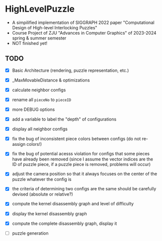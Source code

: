 # HighLevelPuzzle
- A simpilified implementation of SIGGRAPH 2022 paper "Computational Design of High-level Interlocking Puzzles"
- Course Project of ZJU "Advances in Computer Graphics" of 2023-2024 spring & summer semester
- NOT finished yet!

## TODO
  - [X] Basic Architecture (rendering, puzzle representation, etc.)

  - [X] _MaxMovableDistance & optimizations
  - [X] calculate neighbor configs
  - [X] rename all `pieceNo` to `pieceID`
  - [X] more DEBUG options
  - [X] add a variable to label the "depth" of configurations
  - [X] display all neighbor configs

  - [X] fix the bug of inconsistent piece colors between configs (do not re-assign colors!)
  - [X] fix the bug of potential acesss violation for configs that some pieces have already been removed (since I assume the vector indices are the ID of puzzle piece, if a puzzle piece is removed, problems will occur)
  - [X] adjust the camera position so that it always focuses on the center of the puzzle whatever the config is

  - [X] the criteria of determining two configs are the same should be carefully devised (absolute or relative?)
  - [X] compute the kernel disassembly graph and level of difficulty

  - [X] display the kernel disassembly graph
  - [X] compute the complete disassembly graph, display it

  - [ ] puzzle generation
